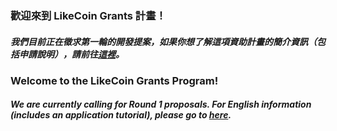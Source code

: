 ### 歡迎來到 LikeCoin Grants 計畫！
##### 我們目前正在徵求**第一輪**的開發提案，如果你想了解這項資助計畫的簡介資訊（包括申請說明），請前往[這裡](https://github.com/likegrants/info/blob/main/introduction-ch.md)。

### Welcome to the LikeCoin Grants Program!
##### We are currently calling for **Round 1** proposals. For English information (includes an application tutorial), please go to [here](https://github.com/likegrants/info/blob/main/introduction-en.md).
